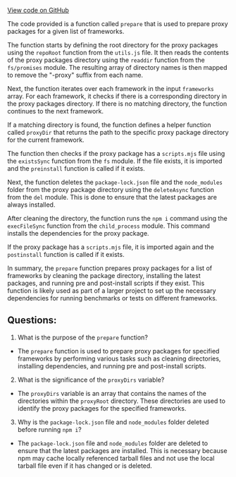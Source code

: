 [View code on GitHub](https://github.com/preactjs/preact/benches/scripts/prepare.js)

The code provided is a function called `prepare` that is used to prepare proxy packages for a given list of frameworks. 

The function starts by defining the root directory for the proxy packages using the `repoRoot` function from the `utils.js` file. It then reads the contents of the proxy packages directory using the `readdir` function from the `fs/promises` module. The resulting array of directory names is then mapped to remove the "-proxy" suffix from each name.

Next, the function iterates over each framework in the input `frameworks` array. For each framework, it checks if there is a corresponding directory in the proxy packages directory. If there is no matching directory, the function continues to the next framework.

If a matching directory is found, the function defines a helper function called `proxyDir` that returns the path to the specific proxy package directory for the current framework.

The function then checks if the proxy package has a `scripts.mjs` file using the `existsSync` function from the `fs` module. If the file exists, it is imported and the `preinstall` function is called if it exists.

Next, the function deletes the `package-lock.json` file and the `node_modules` folder from the proxy package directory using the `deleteAsync` function from the `del` module. This is done to ensure that the latest packages are always installed.

After cleaning the directory, the function runs the `npm i` command using the `execFileSync` function from the `child_process` module. This command installs the dependencies for the proxy package.

If the proxy package has a `scripts.mjs` file, it is imported again and the `postinstall` function is called if it exists.

In summary, the `prepare` function prepares proxy packages for a list of frameworks by cleaning the package directory, installing the latest packages, and running pre and post-install scripts if they exist. This function is likely used as part of a larger project to set up the necessary dependencies for running benchmarks or tests on different frameworks.
## Questions: 
 1. What is the purpose of the `prepare` function?
- The `prepare` function is used to prepare proxy packages for specified frameworks by performing various tasks such as cleaning directories, installing dependencies, and running pre and post-install scripts.

2. What is the significance of the `proxyDirs` variable?
- The `proxyDirs` variable is an array that contains the names of the directories within the `proxyRoot` directory. These directories are used to identify the proxy packages for the specified frameworks.

3. Why is the `package-lock.json` file and `node_modules` folder deleted before running `npm i`?
- The `package-lock.json` file and `node_modules` folder are deleted to ensure that the latest packages are installed. This is necessary because npm may cache locally referenced tarball files and not use the local tarball file even if it has changed or is deleted.